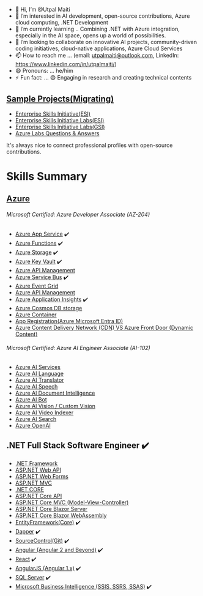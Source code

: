 - 👋 Hi, I’m @Utpal Maiti
- 👀 I’m interested in AI development, open-source contributions, Azure cloud computing, .NET Development
- 🌱 I’m currently learning .. Combining .NET with Azure integration, especially in the AI space, opens up a world of possibilities.
- 💞️ I’m looking to collaborate on innovative AI projects, community-driven coding initiatives, cloud-native applications, Azure Cloud Services
- 📫 How to reach me ... (email: utpalmaiti@outlook.com, LinkedIn: https://www.linkedin.com/in/utpalmaiti/)
- 😄 Pronouns: ... he/him
- ⚡ Fun fact: ... 😄 Engaging in research and creating technical contents
## [Sample Projects(Migrating)](https://github.com/UtpalMaiti/)
- [Enterprise Skills Initiative(ESI)](https://esi.microsoft.com/)
- [Enterprise Skills Initiative Labs(ESI)](https://esi.learnondemand.net/)
- [Enterprise Skills Initiative Labs(GSI)](https://gsi.learnondemand.net/)
- [Azure Labs Questions & Answers](/AzureLabs)

It's always nice to connect professional profiles with open-source contributions.
# Skills Summary
## [Azure](/InterviewQuestionsAnswers/AZURE/)
###### Microsoft Certified: Azure Developer Associate (AZ-204)
- [Azure App Service](/InterviewQuestionsAnswers/AZURE/AzureAppService/) ✔️
- [Azure Functions](/InterviewQuestionsAnswers/AZURE/AzureFunctions/)  ✔️ 
- [Azure Storage](/InterviewQuestionsAnswers/AZURE/AzureStorage/)  ✔️
- [Azure Key Vault](/InterviewQuestionsAnswers/AZURE/AzureKeyVault)  ✔️ 
- [Azure API Management](/InterviewQuestionsAnswers/AZURE/AzureAPIManagement) 
- [Azure Service Bus](https://github.com/utpal-maiti/Azure_Service_Bus) ✔️ 
- [Azure Event Grid](https://github.com/utpal-maiti/Azure_Event_Grid) 
- [Azure API Management](/InterviewQuestionsAnswers/AZURE/AzureAPIManagement) 
- [Azure Application Insights](/InterviewQuestionsAnswers/AZURE/AzureApplicationInsights)  ✔️ 
- [Azure Cosmos DB storage](/InterviewQuestionsAnswers/AZURE/AzureAPIManagement)  
- [Azure Container](/InterviewQuestionsAnswers/AZURE/AzureAPIManagement)  
- [App Registration(Azure Microsoft Entra ID)](/InterviewQuestionsAnswers/AZURE/AzureAPIManagement)  
- [Azure Content Delivery Network (CDN) VS Azure Front Door (Dynamic Content)](/InterviewQuestionsAnswers/AZURE/AzureContentDeliveryNetwork(CDN)VSAzureFrontDoor(DynamicContent))
###### Microsoft Certified: Azure AI Engineer Associate (AI-102)
- [Azure AI Services](https://github.com/utpal-maiti/Azure_AI_Services)
- [Azure AI Language](https://github.com/utpal-maiti/Azure_AI_Services)
- [Azure AI Translator](https://github.com/utpal-maiti/Azure_AI_Services)
- [Azure AI Speech](https://github.com/utpal-maiti/Azure_AI_Services)
- [Azure Al Document Intelligence](https://github.com/utpal-maiti/Azure_AI_Services)
- [Azure Al Bot](https://github.com/utpal-maiti/Azure_AI_Services)
- [Azure Al Vision / Custom Vision](https://github.com/utpal-maiti/Azure_AI_Services)
- [Azure AI Video Indexer](https://github.com/utpal-maiti/Azure_AI_Services)
- [Azure AI Search](https://github.com/utpal-maiti/Azure_AI_Services)
- [Azure OpenAl](https://github.com/utpal-maiti/Azure_AI_Services)
## .NET Full Stack Software Engineer ✔️
- [.NET Framework](https://github.com/utpal-maiti/DOTNET_Framework/)
- [ASP.NET Web API](https://github.com/utpal-maiti/DOTNET_CORE/MVC/)
- [ASP.NET Web Forms](https://github.com/utpal-maiti/DOTNET_CORE/MVC/)
- [ASP.NET MVC](https://github.com/utpal-maiti/DOTNET_CORE/MVC/)
- [.NET CORE](/InterviewQuestionsAnswers/DOTNETCORE/)
- [ASP.NET Core API](/InterviewQuestionsAnswers/DOTNETCORE/API/)
- [ASP.NET Core MVC (Model-View-Controller)](/InterviewQuestionsAnswers/DOTNETCORE/MVC/)
- [ASP.NET Core Blazor Server](https://github.com/utpal-maiti/DOTNET_CORE/MVC/)
- [ASP.NET Core Blazor WebAssembly](https://github.com/utpal-maiti/DOTNET_CORE/MVC/)
- [EntityFramework(Core)](/InterviewQuestionsAnswers/EntityFramework) ✔️
- [Dapper](/InterviewQuestionsAnswers/Dapper) ✔️
- [SourceControl(Git)](/InterviewQuestionsAnswers/ANGUALR) ✔️
- [Angular (Angular 2 and Beyond)](/InterviewQuestionsAnswers/ANGUALR) ✔️
- [React](/InterviewQuestionsAnswers/REACT) ✔️
- [AngularJS (Angular 1.x)](/InterviewQuestionsAnswers/ANGULARjs/) ✔️
- [SQL Server](/InterviewQuestionsAnswers/SQLServer/) ✔️
- [Microsoft Business Intelligence (SSIS, SSRS, SSAS)](/InterviewQuestionsAnswers/MicrosoftBusinessIntelligence/) ✔️

